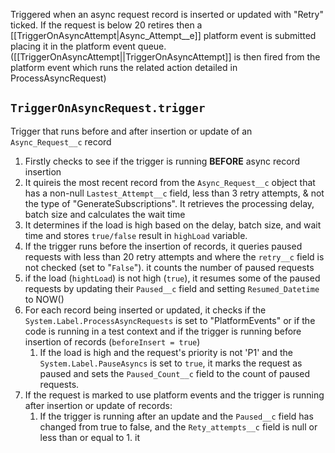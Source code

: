 Triggered when an async request record is inserted or updated with "Retry" ticked. If the request is below 20 retires then a [[TriggerOnAsyncAttempt|Async_Attempt__e]] platform event is submitted placing it in the platform event queue. ([[TriggerOnAsyncAttempt||TriggerOnAsyncAttempt]] is then fired from the platform event which runs the related action detailed in ProcessAsyncRequest) 
## `TriggerOnAsyncRequest.trigger`
Trigger that runs before and after insertion or update of an `Async_Request__c` record
1. Firstly checks to see if the trigger is running **BEFORE** async record insertion
2. It quireis the most recent record from the `Async_Request__c` object that has a non-null `Lastest_Attempt__c` field, less than 3 retry attempts, & not the type of "GenerateSubscriptions". It retrieves the processing delay, batch size and calculates the wait time
3. It determines if the load is high based on the delay, batch size, and wait time and stores `true/false` result in `highLoad` variable. 
4. If the trigger runs before the insertion of records, it queries paused requests with less than 20 retry attempts and where the `retry__c` field is not checked (set to "`False`"). it counts the number of paused requests
5. if the load (`hightLoad`) is not high (`true`), it resumes some of the paused requests by updating their `Paused__c` field and setting `Resumed_Datetime` to NOW()
6. For each record being inserted or updated, it checks if the `System.Label.ProcessAsyncRequests` is set to "PlatformEvents" or if the code is running in a test context and if the trigger is running before insertion of records (`beforeInsert = true`)
	1. If the load is high and the request's priority is not 'P1' and the `System.Label.PauseAsyncs` is set to `true`, it marks the request as paused and sets the `Paused_Count__c` field to the count of paused requests.
7. If the request is marked to use platform events and the trigger is running after insertion or update of records:
	1. If the trigger is running after an update and the `Paused__c` field has changed from true to false, and the `Rety_attempts__c` field is null or less than or equal to 1. it